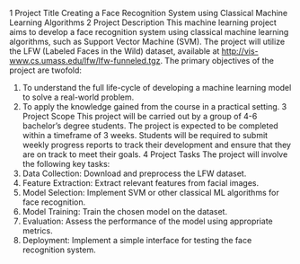 1 Project Title
Creating a Face Recognition System using Classical Machine Learning Algorithms
2 Project Description
This machine learning project aims to develop a face recognition system using classical machine learning
algorithms, such as Support Vector Machine (SVM). The project will utilize the LFW (Labeled Faces in
the Wild) dataset, available at http://vis-www.cs.umass.edu/lfw/lfw-funneled.tgz. The primary
objectives of the project are twofold:
1. To understand the full life-cycle of developing a machine learning model to solve a real-world
problem.
2. To apply the knowledge gained from the course in a practical setting.
3 Project Scope
This project will be carried out by a group of 4-6 bachelor’s degree students. The project is expected
to be completed within a timeframe of 3 weeks. Students will be required to submit weekly progress
reports to track their development and ensure that they are on track to meet their goals.
4 Project Tasks
The project will involve the following key tasks:
1. Data Collection: Download and preprocess the LFW dataset.
2. Feature Extraction: Extract relevant features from facial images.
3. Model Selection: Implement SVM or other classical ML algorithms for face recognition.
4. Model Training: Train the chosen model on the dataset.
5. Evaluation: Assess the performance of the model using appropriate metrics.
6. Deployment: Implement a simple interface for testing the face recognition system.
